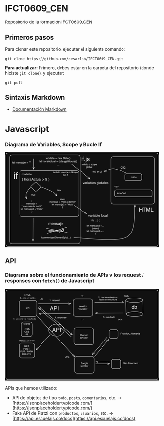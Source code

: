 # IFCT0609_CEN
Repositorio de la formación IFCT0609_CEN

## Primeros pasos
Para clonar este repositorio, ejecutar el siguiente comando:
```
git clone https://github.com/cesarlpb/IFCT0609_CEN.git
```
**Para actualizar:**
Primero, debes estar en la carpeta del repositorio (donde hiciste `git clone`), y ejecutar:
```
git pull
```

## Sintaxis Markdown

- [Documentación Markdown](https://www.markdownguide.org/cheat-sheet/)

# Javascript

### Diagrama de Variables, Scope y Bucle If
![Diagrama de Variables, Scope y Bucle If](./js/diagramas/if-scope-y-variables.png)

## API

### Diagrama sobre el funcionamiento de APIs y los request / responses con `fetch()` de Javascript

![Diagrama API y JS](./js/diagramas/api.png)

APIs que hemos utilizado:

- API de objetos de tipo `todo`, `posts`, `comentarios`, etc. ->[https://jsonplaceholder.typicode.com/](https://jsonplaceholder.typicode.com/)
- Fake API  de Platzi con `productos`, `usuarios`, etc. -> [https://api.escuelajs.co/docs](https://api.escuelajs.co/docs)